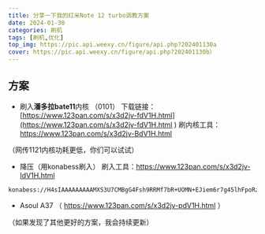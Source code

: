 ```yaml
---
title: 分享一下我的红米Note 12 turbo调教方案
date: 2024-01-30
categories: 刷机
tags: [刷机,优化]
top_img: https://pic.api.weexy.cn/figure/api.php?202401130a
cover: https://pic.api.weexy.cn/figure/api.php?202401130b）
---
```


## 方案 

- 刷入**潘多拉bate11**内核 （0101）
 下载链接：[https://www.123pan.com/s/x3d2jv-fdV1H.html](https://www.123pan.com/s/x3d2jv-fdV1H.html ) 
  刷内核工具：https://www.123pan.com/s/x3d2jv-BdV1H.html

 （网传1121内核功耗更低，你们可以试试）
 
- 降压（用konabess刷入）
 刷入工具：https://www.123pan.com/s/x3d2jv-IdV1H.html
 ```
 konabess://H4sIAAAAAAAAAMXS3U7CMBgG4Fsh9RRMf7bR+UOMN+EJiem6r7g45lhFpoRzvSfuiVuwg0SKtsQtEg+WJe/bft2TdYnkQ1aiCzR/BLjXWTHJ4TYrUB+loKXJ7wDq1836fdG8z2WxWX+YUlUwM+VMPk37k3I+KBdVDi+Q695yXJyJNK1A64GE3CTXvStck9GlKXT2BnaKm9TMKMVzluRgwrFj5hiZVT/iG9ycVcFkO2pkL2m+bncAZSxWRO7r7dZdF+7TZK6tTclBPs2KXTw8jEX9fbWQ6cCazzmFUKn0q5e1XQfb41dOGrFoxEMjKh5Szp004qNFblrkpvGONHKERi0a9dEEFXHi/mttaawlTWLKO9KYRWM+WpiYO4nb0ZibRty06AS0wKIFPhoLVBq3pNE/o4mOtNCihT4aVlKS4JS08AhNdqRFFi3y0BIcAf4nGf/lfWwetPoE39SWLKsGAAA=
 ```

- Asoul A37  （ https://www.123pan.com/s/x3d2jv-pdV1H.html ）

（如果发现了其他更好的方案，我会持续更新）

